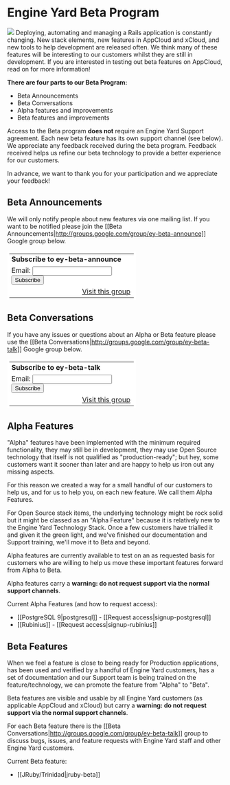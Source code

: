 # Engine Yard Beta Program


<p >
  <img id="beta-logo" src="images/ey-beta-logo.png" >
  Deploying, automating and managing a Rails application is constantly
  changing. New stack elements, new features in AppCloud and xCloud, 
  and new tools to help development are released often. We think many of 
  these features will be interesting to our customers whilst they are still 
  in development.  If you are interested in testing out beta features on
  AppCloud, read on for more information!
</p>

**There are four parts to our Beta Program:**

  * Beta Announcements
  * Beta Conversations
  * Alpha features and improvements
  * Beta features and improvements

Access to the Beta program **does not** require an Engine Yard Support 
agreement. Each new beta feature has its own support channel 
(see below).  We appreciate any feedback received during the beta program.
Feedback received helps us refine our beta technology to provide a better 
experience for our customers.

In advance, we want to thank you for your participation and we appreciate your feedback!

## Beta Announcements

We will only notify people about new features via one mailing list. If you want to be notified please join the [[Beta Announcements|http://groups.google.com/group/ey-beta-announce]] Google group below.

<html>
<table border=0 style="background-color: #fff; padding: 5px; width: 300px;" cellspacing=0>
  <tr><td style="padding-left: 5px">
  <b>Subscribe to ey-beta-announce</b>
  </td></tr>
  <form action="http://groups.google.com/group/ey-beta-announce/boxsubscribe">
  <tr><td style="padding-left: 5px;">
  Email: <input type=text name=email>
  <input type=submit name="sub" value="Subscribe">
  </td></tr>
</form>
<tr><td align=right>
  <a href="http://groups.google.com/group/ey-beta-announce">Visit this group</a>
</td></tr>
</table>
</html>

## Beta Conversations

If you have any issues or questions about an Alpha or Beta feature please use the [[Beta Conversations|http://groups.google.com/group/ey-beta-talk]] Google group below.

<html>
<table border=0 style="background-color: #fff; padding: 5px; width: 300px;" cellspacing=0>
  <tr><td style="padding-left: 5px">
  <b>Subscribe to ey-beta-talk</b>
  </td></tr>
  <form action="http://groups.google.com/group/ey-beta-talk/boxsubscribe">
  <input type=hidden name="hl" value="en">
  <tr><td style="padding-left: 5px;">
  Email: <input type=text name=email>
  <input type=submit name="sub" value="Subscribe">
  </td></tr>
</form>
<tr><td align=right>
  <a href="http://groups.google.com/group/ey-beta-talk?hl=en">Visit this group</a>
</td></tr>
</table>
</html>

## Alpha Features

"Alpha" features have been implemented with the minimum required functionality, they may still be in development, they may use Open Source technology that itself is not qualified as "production-ready"; but hey, some customers want it sooner than later and are happy to help us iron out any missing aspects. 

For this reason we created a way for a small handful of our customers to help us, and for us to help you, on each new feature. We call them Alpha Features.

For Open Source stack items, the underlying technology might be rock solid but it might be classed as an "Alpha Feature" because it is relatively new to the Engine Yard Technology Stack. Once a few customers have trialled it and given it the green light, and we've finished our documentation and Support training, we'll move it to Beta and beyond.

Alpha features are currently available to test on an as requested basis for customers who are willing to help us move these important features forward from Alpha to Beta.

Alpha features carry a **warning: do not request support via the normal support channels**.

Current Alpha Features (and how to request access):

* [[PostgreSQL 9|postgresql]] - [[Request access|signup-postgresql]]
* [[Rubinius]] - [[Request access|signup-rubinius]]

## Beta Features

When we feel a feature is close to being ready for Production applications, has been used and verified by a handful of Engine Yard customers, has a set of documentation and our Support team is being trained on the feature/technology, we can promote the feature from "Alpha" to "Beta".

Beta features are visible and usable by all Engine Yard customers (as applicable AppCloud and xCloud) but carry a **warning: do not request support via the normal support channels**. 

For each Beta feature there is the [[Beta Conversations|http://groups.google.com/group/ey-beta-talk]] group to discuss bugs, issues, and feature requests with Engine Yard staff and other Engine Yard customers.

Current Beta feature:

  * [[JRuby/Trinidad|jruby-beta]]
